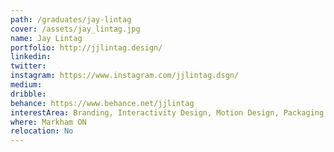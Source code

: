 ```yaml
---
path: /graduates/jay-lintag
cover: /assets/jay_lintag.jpg
name: Jay Lintag
portfolio: http://jjlintag.design/
linkedin: 
twitter:
instagram: https://www.instagram.com/jjlintag.dsgn/
medium:
dribble:
behance: https://www.behance.net/jjlintag
interestArea: Branding, Interactivity Design, Motion Design, Packaging Design
where: Markham ON
relocation: No
---
```

